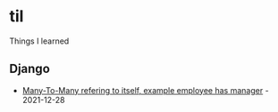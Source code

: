 # til
Things I learned

## Django
* [Many-To-Many refering to itself, example employee has manager](https://github.com/smedtr/til/blob/main/django/models_manyTomany.md#many-to-many-refering-to-itself-example-employee-and-manager) - 2021-12-28
